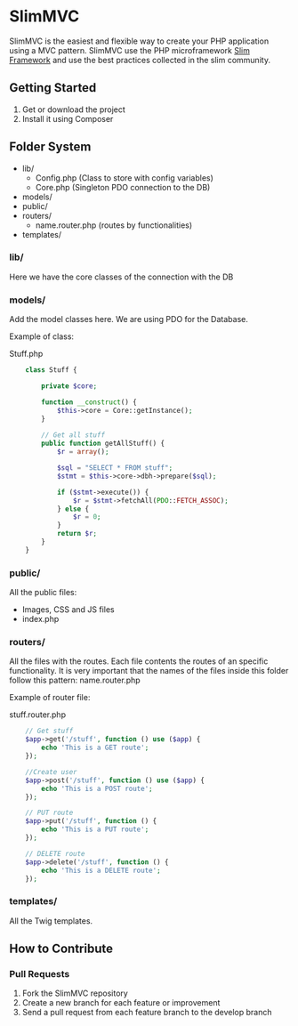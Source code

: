 SlimMVC
=======

SlimMVC is the easiest and flexible way to create your PHP application using a MVC pattern.
SlimMVC use the PHP microframework [Slim Framework](http://www.slimframework.com/) and use the best practices collected in the slim community.

Getting Started
---------------
1. Get or download the project
2. Install it using Composer

Folder System
---------------
* lib/
    * Config.php (Class to store with config variables)
    * Core.php (Singleton PDO connection to the DB)   
* models/
* public/
* routers/
	* name.router.php (routes by functionalities)
* templates/

### lib/

Here we have the core classes of the connection with the DB

### models/

Add the model classes here.
We are using PDO for the Database.

Example of class:

Stuff.php

```php
	class Stuff {

		private $core;

		function __construct() {
			$this->core = Core::getInstance();			
		}
		
		// Get all stuff
		public function getAllStuff() {
			$r = array();		

			$sql = "SELECT * FROM stuff";
			$stmt = $this->core->dbh->prepare($sql);		

			if ($stmt->execute()) {
				$r = $stmt->fetchAll(PDO::FETCH_ASSOC);		   	
			} else {
				$r = 0;
			}		
			return $r;
		}
	}
```

### public/

All the public files:
* Images, CSS and JS files
* index.php

### routers/

All the files with the routes. Each file contents the routes of an specific functionality.
It is very important that the names of the files inside this folder follow this pattern: name.router.php

Example of router file:

stuff.router.php

```php
	// Get stuff
	$app->get('/stuff', function () use ($app) {			
		echo 'This is a GET route';
	});

	//Create user
	$app->post('/stuff', function () use ($app) {	
		echo 'This is a POST route';
	});	

	// PUT route
	$app->put('/stuff', function () {
		echo 'This is a PUT route';
	});

	// DELETE route
	$app->delete('/stuff', function () {
	    echo 'This is a DELETE route';
	});
```

### templates/

All the Twig templates.

How to Contribute
-----------------
### Pull Requests

1. Fork the SlimMVC repository
2. Create a new branch for each feature or improvement
3. Send a pull request from each feature branch to the develop branch